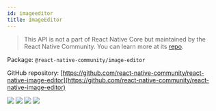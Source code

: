 ```yaml
---
id: imageeditor
title: ImageEditor
---
```


> This API is not a part of React Native Core but maintained by the React Native Community. You can learn more at its [repo](https://github.com/react-native-community/react-native-image-editor).

Package: `@react-native-community/image-editor`

GitHub repository: [https://github.com/react-native-community/react-native-image-editor](https://github.com/react-native-community/react-native-image-editor)

<div class="docs_badges">
<img src="https://img.shields.io/github/stars/react-native-community/react-native-image-editor?style=social" />
<img src="https://img.shields.io/github/issues-pr-raw/react-native-community/react-native-image-editor" />
<img src="https://img.shields.io/github/issues-raw/react-native-community/react-native-image-editor" />
<img src="https://img.shields.io/npm/v/@react-native-community/image-editor" />
</div>
